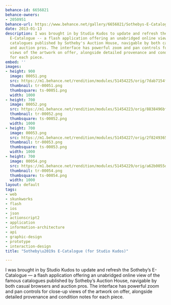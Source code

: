 ```yaml
---
behance-id: 6656821
behance-owners:
- 2050951
behance-url: https://www.behance.net/gallery/6656821/Sothebys-E-Catalogue-(for-Studio-Kudos)
date: 2013-01-13
description: I was brought in by Studio Kudos to update and refresh the Sotheby's
  E-Catalogue -- a flash application offering an unabridged online view of the famous
  catalogues published by Sotheby's Auction House, navigable by both casual browsers
  and auction pros. The interface has powerful zoom and pan controls for close-up
  views of the artwork on offer, alongside detailed provenance and condition notes
  for each piece.
embed: ''
images:
- height: 900
  image: 00051.png
  src: https://m1.behance.net/rendition/modules/51454225/orig/7dab7154fe88f3f15c9f3fdf0d8b405f.png
  thumbnail: tr-00051.png
  thumbsquare: ts-00051.png
  width: 1000
- height: 700
  image: 00052.png
  src: https://m1.behance.net/rendition/modules/51454223/orig/8838496bf66a69de030cf18a0dac777a.png
  thumbnail: tr-00052.png
  thumbsquare: ts-00052.png
  width: 1000
- height: 700
  image: 00053.png
  src: https://m1.behance.net/rendition/modules/51454227/orig/2f8249365340451a211b3cf4bd4c244c.png
  thumbnail: tr-00053.png
  thumbsquare: ts-00053.png
  width: 1000
- height: 700
  image: 00054.png
  src: https://m1.behance.net/rendition/modules/51454229/orig/a62b0055d2c566e99500fc5cd7208571.png
  thumbnail: tr-00054.png
  thumbsquare: ts-00054.png
  width: 1000
layout: default
tags:
- web
- skunkworks
- flash
- ios
- json
- actionscript2
- application
- information-architecture
- api
- graphic-design
- prototype
- interaction-design
title: "Sotheby\u2019s E-Catalogue (for Studio Kudos)"

---
```


I was brought in by Studio Kudos to update and refresh the Sotheby&#8217;s E-Catalogue &#8212; a flash application offering an unabridged online view of the famous catalogues published by Sotheby&#8217;s Auction House, navigable by both casual browsers and auction pros. The interface has powerful zoom and pan controls for close-up views of the artwork on offer, alongside detailed provenance and condition notes for each piece.

